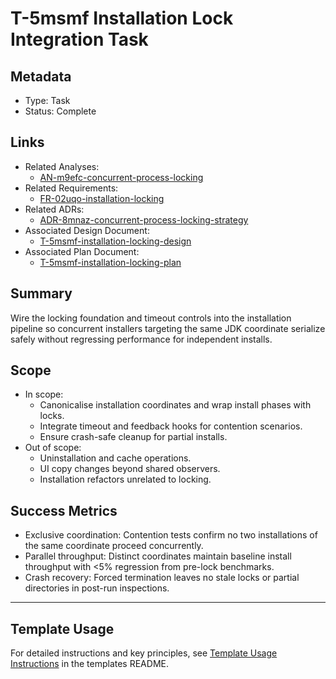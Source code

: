 # T-5msmf Installation Lock Integration Task

## Metadata

- Type: Task
- Status: Complete
  <!-- Draft: Under discussion | In Progress: Actively working | Complete: Code complete | Cancelled: Work intentionally halted -->

## Links

- Related Analyses:
  - [AN-m9efc-concurrent-process-locking](../../analysis/AN-m9efc-concurrent-process-locking.md)
- Related Requirements:
  - [FR-02uqo-installation-locking](../../requirements/FR-02uqo-installation-locking.md)
- Related ADRs:
  - [ADR-8mnaz-concurrent-process-locking-strategy](../../adr/ADR-8mnaz-concurrent-process-locking-strategy.md)
- Associated Design Document:
  - [T-5msmf-installation-locking-design](./design.md)
- Associated Plan Document:
  - [T-5msmf-installation-locking-plan](./plan.md)

## Summary

Wire the locking foundation and timeout controls into the installation pipeline so concurrent installers targeting the same JDK coordinate serialize safely without regressing performance for independent installs.

## Scope

- In scope:
  - Canonicalise installation coordinates and wrap install phases with locks.
  - Integrate timeout and feedback hooks for contention scenarios.
  - Ensure crash-safe cleanup for partial installs.
- Out of scope:
  - Uninstallation and cache operations.
  - UI copy changes beyond shared observers.
  - Installation refactors unrelated to locking.

## Success Metrics

- Exclusive coordination: Contention tests confirm no two installations of the same coordinate proceed concurrently.
- Parallel throughput: Distinct coordinates maintain baseline install throughput with <5% regression from pre-lock benchmarks.
- Crash recovery: Forced termination leaves no stale locks or partial directories in post-run inspections.

---

## Template Usage

For detailed instructions and key principles, see [Template Usage Instructions](../../templates/README.md#task-template-taskmd) in the templates README.
